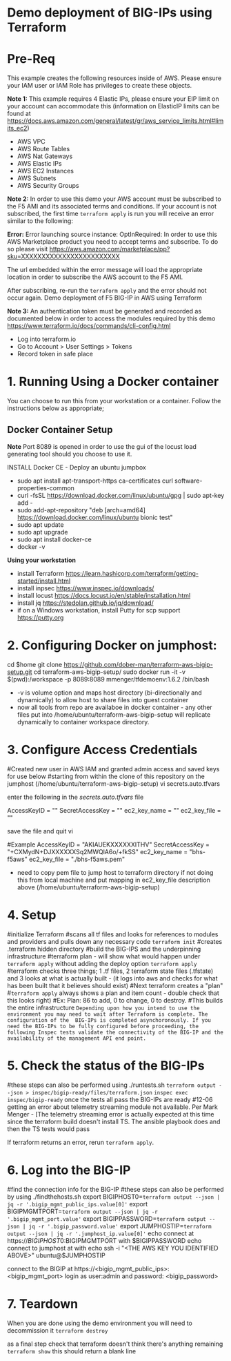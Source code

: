 # Demo deployment of BIG-IPs using Terraform
# Pre-Req
This example creates the following resources inside of AWS.  Please ensure your IAM user or IAM Role has privileges to create these objects.

**Note 1:** This example requires 4 Elastic IPs, please ensure your EIP limit on your account can accommodate this (information on ElasticIP limits can be found at https://docs.aws.amazon.com/general/latest/gr/aws_service_limits.html#limits_ec2)
 - AWS VPC
 - AWS Route Tables
 - AWS Nat Gateways
 - AWS Elastic IPs
 - AWS EC2 Instances
 - AWS Subnets
 - AWS Security Groups
 
 **Note 2:** In order to use this demo your AWS account must be subscribed to the F5 AMI and its associated terms and conditions. If your account is not subscribed, the first time ```terraform apply``` is run you will receive an error similar to the following:

 **Error:** Error launching source instance: OptInRequired: In order to use this AWS Marketplace product you need to accept terms and subscribe. To do so please 
visit https://aws.amazon.com/marketplace/pp?sku=XXXXXXXXXXXXXXXXXXXXXXXX

The url embedded within the error message will load the appropriate location in order to subscribe the AWS account to the F5 AMI.

After subscribing, re-run the ```terraform apply``` and the error should not occur again.
Demo deployment of F5 BIG-IP in AWS using Terraform

 **Note 3:** An authentication token must be generated and recorded as documented below in order to access the modules required by this demo
https://www.terraform.io/docs/commands/cli-config.html
- Log into terraform.io
- Go to Account > User Settings > Tokens
- Record token in safe place
# 1. Running Using a Docker container
You can choose to run this from your workstation or a container. Follow the instructions below as appropriate;

**Docker Container Setup**
------------
**Note** Port 8089 is opened in order to use the gui of the locust load generating tool should you choose to use it.

INSTALL Docker CE - Deploy an ubuntu jumpbox 
  - sudo apt install apt-transport-https ca-certificates curl software-properties-common
  - curl -fsSL https://download.docker.com/linux/ubuntu/gpg | sudo apt-key add -
  - sudo add-apt-repository "deb [arch=amd64] https://download.docker.com/linux/ubuntu bionic test"
  - sudo apt update
  - sudo apt upgrade
  - sudo apt install docker-ce
  - docker -v

**Using your workstation**
  - install Terraform https://learn.hashicorp.com/terraform/getting-started/install.html
  - install inpsec https://www.inspec.io/downloads/
  - install locust https://docs.locust.io/en/stable/installation.html
  - install jq https://stedolan.github.io/jq/download/
  - if on a Windows workstation, install Putty for scp support https://putty.org
# 2. Configuring Docker on jumphost: 
cd $home
git clone https://github.com/dober-man/terraform-aws-bigip-setup.git
cd terraform-aws-bigip-setup/
sudo docker run -it -v $(pwd):/workspace -p 8089:8089 mmenger/tfdemoenv:1.6.2 /bin/bash

* -v is volume option and maps host directory (bi-directionally and dynamically) to allow host to share files into guest container
* now all tools from repo are availaboe in docker container - any other files put into /home/ubuntu/terraform-aws-bigip-setup will replicate dynamically to container workspace directory. 
# 3. Configure Access Credentials
#Created new user in AWS IAM and granted admin access and saved keys for use below
#starting from within the clone of this repository on the jumphost (/home/ubuntu/terraform-aws-bigip-setup)
vi secrets.auto.tfvars

enter the following in the *secrets.auto.tfvars* file

AccessKeyID         = "<AN ACCESS KEY FOR YOUR AWS ACCOUNT>" 
SecretAccessKey     = "<THE SECRET KEY ASSOCIATED WITH THE AWS ACCESS KEY>" 
ec2_key_name        = "<THE NAME OF AN AWS KEY PAIR WHICH IS ASSOCIATE WITH THE AWS ACOUNT>"
ec2_key_file        = "<THE PATH TO AN SSH KEY FILE USED TO CONNECT TO THE UBUNTU SERVER ONCE IT IS CREATED. NOTE: THIS PATH SHOULD BE RELATIVE TO THE CONTAINER ROOT>"

save the file and quit vi

#Example
AccessKeyID         = "AKIAUEKXXXXXXITHV"
SecretAccessKey     = "+CXMydN+DJXXXXXXSq2MWQlA6o/+fkSS"
ec2_key_name        = "bhs-f5aws"
ec2_key_file        = "./bhs-f5aws.pem"

* need to copy pem file to jump host to terraform directory if not doing this from local machine and put mapping in ec2_key_file description above (/home/ubuntu/terraform-aws-bigip-setup)
# 4. Setup 
#initialize Terraform
#scans all tf files and looks for references to modules and providers and pulls down any necessary code
```terraform init```
#creates .terraform hidden directory
#build the BIG-IPS and the underpinning infrastructure
#terraform plan - will show what would happen under ```terraform apply``` without adding the deploy option
```terraform apply```
#terraform checks three things; 1 .tf files, 2 terraform state files (.tfstate) and 3 looks at what is actually built - (it logs into aws and checks for what has been built that it believes should exist)
#Next terraform creates a "plan"
#```terraform apply``` always shows a plan and item count - double check that this looks right)
#Ex: Plan: 86 to add, 0 to change, 0 to destroy.
#This builds the entire infrastructure 
```Depending upon how you intend to use the environment you may need to wait after Terraform is complete. The configuration of the  BIG-IPs is completed asynchoronously. If you need the BIG-IPs to be fully configured before proceeding, the following Inspec tests validate the connectivity of the BIG-IP and the availability of the management API end point.```
# 5. Check the status of the BIG-IPs
#these steps can also be performed using ./runtests.sh
````terraform output --json > inspec/bigip-ready/files/terraform.json````
````inspec exec inspec/bigip-ready````
once the tests all pass the BIG-IPs are ready
#12-06 getting an error about telemetry streaming module not available. Per Mark Menger - [The telemetry streaming error is actually expected at this time since the terraform build doesn't install TS.
​The ansible playbook does and then the TS tests would pass

If terraform returns an error, rerun ```terraform apply```.
# 6. Log into the BIG-IP
#find the connection info for the BIG-IP
#these steps can also be performed by using ./findthehosts.sh
export BIGIPHOST0=`terraform output --json | jq -r '.bigip_mgmt_public_ips.value[0]'`
export BIGIPMGMTPORT=`terraform output --json | jq -r '.bigip_mgmt_port.value'`
export BIGIPPASSWORD=`terraform output --json | jq -r '.bigip_password.value'`
export JUMPHOSTIP=`terraform output --json | jq -r '.jumphost_ip.value[0]'`
echo connect at https://$BIGIPHOST0:$BIGIPMGMTPORT with $BIGIPPASSWORD
echo connect to jumphost at with
echo ssh -i "<THE AWS KEY YOU IDENTIFIED ABOVE>" ubuntu@$JUMPHOSTIP

connect to the BIGIP at https://<bigip_mgmt_public_ips>:<bigip_mgmt_port>
login as user:admin and password: <bigip_password>
# 7. Teardown
When you are done using the demo environment you will need to decommission it
```terraform destroy```

as a final step check that terraform doesn't think there's anything remaining
```terraform show```
this should return a blank line

